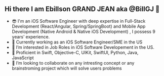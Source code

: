 ## Hi there I am Ebillson GRAND JEAN aka @BillGJ 👋

<!--
**BillGJ/BillGJ** is a ✨ _special_ ✨ repository because its `README.md` (this file) appears on your GitHub profile.

Here are some ideas to get you started:

- 🔭 I’m currently working on ...
- 🌱 I’m currently learning ...
- 👯 I’m looking to collaborate on ...
- 🤔 I’m looking for help with ...
- 💬 Ask me about ...
- 📫 How to reach me: ...
- 😄 Pronouns: ...
- ⚡ Fun fact: ...
-->


- 😎  I'm an iOS Software Engineer with deep expertise in Full-Stack Development (React/Angular, Spring/SpringBoot) and Mobile App Development (Native Android & Native iOS Development) , I possess 9 years’ experience.
- 🧐  Currently working as an iOS Software Engineer/SME in the US
- 👀  I’m interested in Job Roles in iOS Software Developement in the US.
- 🌱  Proficient in Swift, Objective-C, UIKit, SwiftUI, Python, Java, JavaScript 
- 💞️  I’m looking to collaborate on any intresting concept or any brainstroming project which will solve users problems
